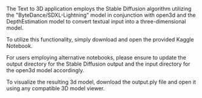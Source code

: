 The Text to 3D application employs the Stable Diffusion algorithm utilizing the "ByteDance/SDXL-Lightning" model in conjunction with open3d and the DepthEstimation model to convert textual input into a three-dimensional model.

To utilize this functionality, simply download and open the provided Kaggle Notebook.

For users employing alternative notebooks, please ensure to update the output directory for the Stable Diffusion output and the input directory for the open3d model accordingly.

To visualize the resulting 3d model, download the output.ply file and open it using any compatible 3D model viewer.
